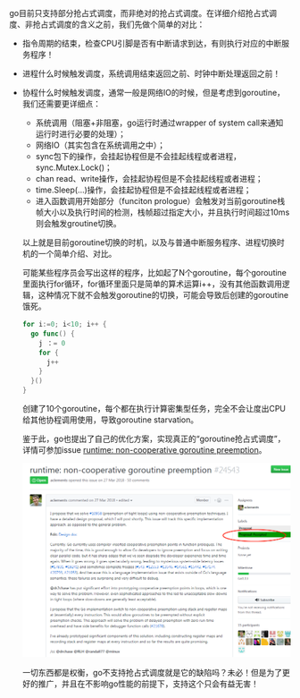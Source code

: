 go目前只支持部分抢占式调度，而非绝对的抢占式调度。在详细介绍抢占式调度、非抢占式调度的含义之前，我们先做个简单的对比：

- 指令周期的结束，检查CPU引脚是否有中断请求到达，有则执行对应的中断服务程序！

- 进程什么时候触发调度，系统调用结束返回之前、时钟中断处理返回之前！

- 协程什么时候触发调度，通常一般是网络IO的时候，但是考虑到goroutine，我们还需要更详细点：

  - 系统调用（阻塞+非阻塞，go运行时通过wrapper of system call来通知运行时进行必要的处理）；
  - 网络IO（其实包含在系统调用之中）；
  - sync包下的操作，会挂起协程但是不会挂起线程或者进程，sync.Mutex.Lock()；
  - chan read、write操作，会挂起协程但是不会挂起线程或者进程；
  - time.Sleep(…)操作，会挂起协程但是不会挂起线程或者进程；
  - 进入函数调用开始部分（funciton prologue）会触发对当前goroutine栈帧大小以及执行时间的检测，栈帧超过指定大小，并且执行时间超过10ms则会触发groutine切换。

  以上就是目前goroutine切换的时机，以及与普通中断服务程序、进程切换时机的一个简单介绍、对比。

  

  可能某些程序员会写出这样的程序，比如起了N个goroutine，每个goroutine里面执行for循环，for循环里面只是简单的算术运算i++，没有其他函数调用逻辑，这种情况下就不会触发goroutine的切换，可能会导致后创建的goroutine饿死。

  ```go
  for i:=0; i<10; i++ {
    go func() {
      j ：= 0
      for {
        j++
      }
    }()
  }
  ```

  创建了10个goroutine，每个都在执行计算密集型任务，完全不会让度出CPU给其他协程调用使用，导致goroutine starvation。

  鉴于此，go也提出了自己的优化方案，实现真正的“goroutine抢占式调度”，详情可参加issue [runtime: non-cooperative goroutine preemption](https://github.com/golang/go/issues/24543)。

  ![企业微信截图_15528924293904](assets/企业微信截图_15528924293904.png)

  

  一切东西都是权衡，go不支持抢占式调度就是它的缺陷吗？未必！但是为了更好的推广，并且在不影响go性能的前提下，支持这个只会有益无害！